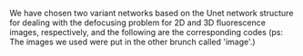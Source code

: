 We have chosen two variant networks based on the Unet network structure for dealing with the defocusing problem for 2D and 3D fluorescence images, respectively, and the following are the corresponding codes
(ps: The images we used were put in the other brunch called 'image'.)
